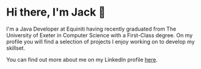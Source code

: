 # Hi there, I'm Jack 👋

I'm a Java Developer at Equiniti having recently graduated from The University of Exeter in Computer Science with a First-Class degree. On my profile you will find a selection of projects I enjoy working on to develop my skillset. 

You can find out more about me on my LinkedIn profile [here](https://www.linkedin.com/in/jackwgibbs/).

